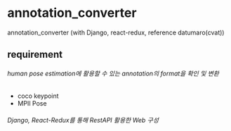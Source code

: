# annotation_converter
annotation_converter (with Django, react-redux, reference datumaro(cvat))

## requirement 
###### human pose estimation에 활용할 수 있는 annotation의 format을 확인 및 변환 
- coco keypoint 
- MPII Pose 

###### Django, React-Redux를 통해 RestAPI 활용한 Web 구성 

 